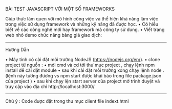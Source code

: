 BÀI TEST JAVASCRIPT VỚI MỘT SỐ FRAMEWORKS

Giúp thực làm quen với mô hình công việc và thể hiện khả năng làm việc trong việc
sử dụng framework và những kỹ năng đã được học.
• Có hiểu biết về các công nghệ mới hay framework mà công ty sử dung.
• Viết trang web nhỏ demo chức năng bảng giá giao dịch:
*************************************************
Hướng Dẫn

• Máy tính có cài đặt môi trường NodeJS (https://nodejs.org/en/).
• clone project từ nguồn : 
• mởi cmd và cd tới thư mục project , chạy lệnh npm install để cài đặt module
• sau khi cài đặt môi trường xong chạy lệnh node . (lệnh này tương đương vs npm start được khái báo trong file package.json của project )
• sau khi chạy lện start server của project mở trình duyệt và truy cập vào địa chỉ http://localhost:3000/
*************************************************
Chú ý :
Code được đặt trong thư mục client file indext.html
